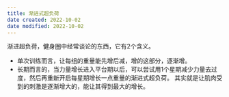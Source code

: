 ```yaml
---
title: 渐进式超负荷
date created: 2022-10-02
date modified: 2022-10-02
---
```

渐进超负荷，健身圈中经常谈论的东西，它有2个含义。
- 单次训练而言，让每组的重量能先增后减，增的这部分，逐渐增。
- 长期而言的，当力量增长进入平台期以后，可以尝试用1个星期减少力量去过度，然后再重新开启每星期增长一点重量的渐进式超负荷。
其实就是让肌肉受到的刺激是逐渐增大的，能让其得到最大的增长。